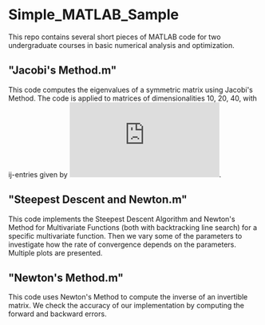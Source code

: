 # Simple_MATLAB_Sample
This repo contains several short pieces of MATLAB code for two undergraduate courses in basic numerical analysis and optimization.

## "Jacobi's Method.m"
This code computes the eigenvalues of a symmetric matrix using Jacobi's Method. The code is applied to matrices of dimensionalities 10, 20, 40, with ij-entries given by
![equation](https://latex.codecogs.com/gif.latex?%5Cbegin%7Bequation*%7D%20A_%7Bij%7D%20%3D%20%5Csqrt%7Bi%5E2%20&plus;%20j%5E2%7D%20%5Cend%7Bequation*%7D).

## "Steepest Descent and Newton.m"
This code implements the Steepest Descent Algorithm and Newton's Method for Multivariate Functions (both with backtracking line search) for a specific multivariate function. Then we vary some of the parameters to investigate how the rate of convergence depends on the parameters. Multiple plots are presented.

## "Newton's Method.m"
This code uses Newton's Method to compute the inverse of an invertible matrix. We check the accuracy of our implementation by computing the forward and backward errors. 

